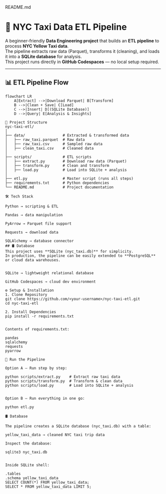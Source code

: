 README.md
# 🚖 NYC Taxi Data ETL Pipeline

A beginner-friendly **Data Engineering project** that builds an **ETL pipeline** to process **NYC Yellow Taxi data**.  
The pipeline extracts raw data (Parquet), transforms it (cleaning), and loads it into a **SQLite database** for analysis.  
This project runs directly in **GitHub Codespaces** — no local setup required.

---

## 📊 ETL Pipeline Flow

```mermaid
flowchart LR
    A[Extract] -->|Download Parquet| B[Transform]
    B -->|Clean + Save| C[Load]
    C -->|Insert| D[(SQLite Database)]
    D -->|Query| E[Analysis & Insights]

📂 Project Structure
nyc-taxi-etl/
│
├── data/                 # Extracted & transformed data
│   ├── raw_taxi.parquet  # Raw data
│   ├── raw_taxi.csv      # Sampled raw data
│   ├── clean_taxi.csv    # Cleaned data
│
├── scripts/              # ETL scripts
│   ├── extract.py        # Download raw data (Parquet)
│   ├── transform.py      # Clean and transform
│   ├── load.py           # Load into SQLite + analysis
│
├── etl.py                # Master script (runs all steps)
├── requirements.txt      # Python dependencies
└── README.md             # Project documentation

🛠️ Tech Stack

Python → scripting & ETL

Pandas → data manipulation

PyArrow → Parquet file support

Requests → download data

SQLAlchemy → database connector
## 🛢️ Database
This project uses **SQLite (nyc_taxi.db)** for simplicity.  
In production, the pipeline can be easily extended to **PostgreSQL** or cloud data warehouses.


SQLite → lightweight relational database

GitHub Codespaces → cloud dev environment

⚙️ Setup & Installation
1. Clone Repository
git clone https://github.com/<your-username>/nyc-taxi-etl.git
cd nyc-taxi-etl

2. Install Dependencies
pip install -r requirements.txt


Contents of requirements.txt:

pandas
sqlalchemy
requests
pyarrow

🚀 Run the Pipeline

Option A – Run step by step:

python scripts/extract.py    # Extract raw taxi data
python scripts/transform.py  # Transform & clean data
python scripts/load.py       # Load into SQLite + analysis


Option B – Run everything in one go:

python etl.py

🛢️ Database

The pipeline creates a SQLite database (nyc_taxi.db) with a table:

yellow_taxi_data → cleaned NYC taxi trip data

Inspect the database:

sqlite3 nyc_taxi.db


Inside SQLite shell:

.tables
.schema yellow_taxi_data
SELECT COUNT(*) FROM yellow_taxi_data;
SELECT * FROM yellow_taxi_data LIMIT 5;
